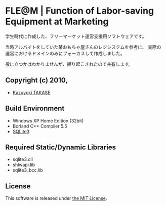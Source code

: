 ﻿FLE@M | Function of Labor-saving Equipment at Marketing
===============================================================================

学生時代に作成した、フリーマーケット運営支援用ソフトウェアです。

当時アルバイトをしていた某おもちゃ屋さんのレジシステムを参考に、
実際の運営におけるドメインのみにフォーカスして作成しました。

役に立つかはわかりませんが、掘り起こされたので共有します。


## Copyright (c) 2010,
- [Kazuyuki TAKASE](https://github.com/Guvalif)


## Build Environment
- Windows XP Home Edition (32bit)
- Borland C++ Compiler 5.5
- [SQLite3](https://www.sqlite.org/index.html)


## Required Static/Dynamic Libraries
- sqlite3.dll
- shlwapi.lib
- sqlite3_bcc.lib


## License
This software is released under [the MIT License](http://opensource.org/licenses/mit-license.php).